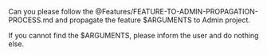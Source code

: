 Can you please follow the @Features/FEATURE-TO-ADMIN-PROPAGATION-PROCESS.md and propagate the feature $ARGUMENTS to Admin project.

If you cannot find the $ARGUMENTS, please inform the user and do nothing else.